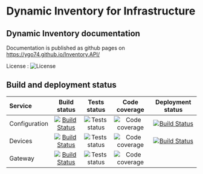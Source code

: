 # Dynamic Inventory for Infrastructure

## Dynamic Inventory documentation

Documentation is published as github pages on <https://ygo74.github.io/Inventory.API/>

License : ![License](https://img.shields.io/github/license/ygo74/Inventory.API)

## Build and deployment status

| Service | Build status | Tests status | Code coverage | Deployment status |
|:------- |:------------:|:------------:|:-------------:|:-----------------:|
| Configuration | [![Build Status](https://dev.azure.com/ygo74/iac/_apis/build/status%2Fconfiguration-api-ci?branchName=master)](https://dev.azure.com/ygo74/iac/_build/latest?definitionId=34&branchName=master) | ![Tests status](https://img.shields.io/azure-devops/tests/ygo74/iac/34?compact_message) | ![Code coverage](https://img.shields.io/azure-devops/coverage/ygo74/iac/34) |[![Build Status](https://dev.azure.com/ygo74/iac/_apis/build/status%2Fconfiguration-api-cd?branchName=master)](https://dev.azure.com/ygo74/iac/_build/latest?definitionId=35&branchName=master) |
| Devices | [![Build Status](https://dev.azure.com/ygo74/iac/_apis/build/status%2Fdevices-api-ci?branchName=refs%2Fpull%2F15%2Fmerge)](https://dev.azure.com/ygo74/iac/_build/latest?definitionId=36&branchName=refs%2Fpull%2F15%2Fmerge) | ![Tests status](https://img.shields.io/azure-devops/tests/ygo74/iac/36?compact_message) | ![Code coverage](https://img.shields.io/azure-devops/coverage/ygo74/iac/36) | [![Build Status](https://dev.azure.com/ygo74/iac/_apis/build/status%2Fdevices-api-cd?branchName=master)](https://dev.azure.com/ygo74/iac/_build/latest?definitionId=38&branchName=master) |
| Gateway | [![Build Status](https://dev.azure.com/ygo74/iac/_apis/build/status%2Fgateway-api-ci?branchName=refs%2Fpull%2F15%2Fmerge)](https://dev.azure.com/ygo74/iac/_build/latest?definitionId=37&branchName=refs%2Fpull%2F15%2Fmerge) | ![Tests status](https://img.shields.io/azure-devops/tests/ygo74/iac/37?compact_message) | ![Code coverage](https://img.shields.io/azure-devops/coverage/ygo74/iac/37) | |
